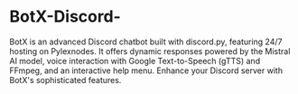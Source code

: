 # BotX-Discord-
BotX is an advanced Discord chatbot built with discord.py, featuring 24/7 hosting on Pylexnodes. It offers dynamic responses powered by the Mistral AI model, voice interaction with Google Text-to-Speech (gTTS) and FFmpeg, and an interactive help menu. Enhance your Discord server with BotX's sophisticated features.
